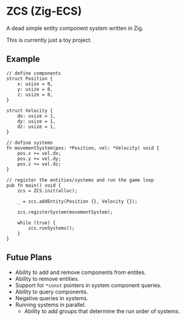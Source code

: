 # ZCS (Zig-ECS)
A dead simple entity component system written in Zig.

This is currently just a toy project.
## Example
```zig
// define components
struct Position {
    x: usize = 0,
    y: usize = 0,
    z: usize = 0,
}

struct Velocity {
    dx: usize = 1,
    dy: usize = 1,
    dz: usize = 1,
}

// define systems
fn movementSystem(pos: *Position, vel: *Velocity) void {
    pos.x += vel.dx;
    pos.y += vel.dy;
    pos.z += vel.dz;
}

// register the entities/systems and run the game loop
pub fn main() void {
    zcs = ZCS.init(alloc);

    _ = zcs.addEntity(Position {}, Velocity {});

    zcs.registerSystem(movementSystem);

    while (true) {
        zcs.runSystems();
    }
}
```

## Futue Plans
- Ability to add and remove components from entites.
- Ability to remove entities.
- Support for `*const` pointers in system component queries.
- Ability to query components.
- Negative queries in systems.
- Running systems in parallel.
    - Ability to add groups that determine the run order of systems.
